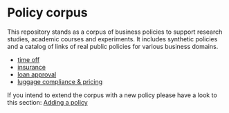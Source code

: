 # Policy corpus

This repository stands as a corpus of business policies to support research studies, academic courses and experiments.
It includes synthetic policies and a catalog of links of real public policies for various business domains.

- [time off](human-resources/acme_time_off.md)
- [insurance](insurance)
- [loan approval](loan-approval)
- [luggage compliance & pricing](luggage/luggage_policy.md)

If you intend to extend the corpus with a new policy please have a look to this section: [Adding a policy](adding_policy_docs/README)
